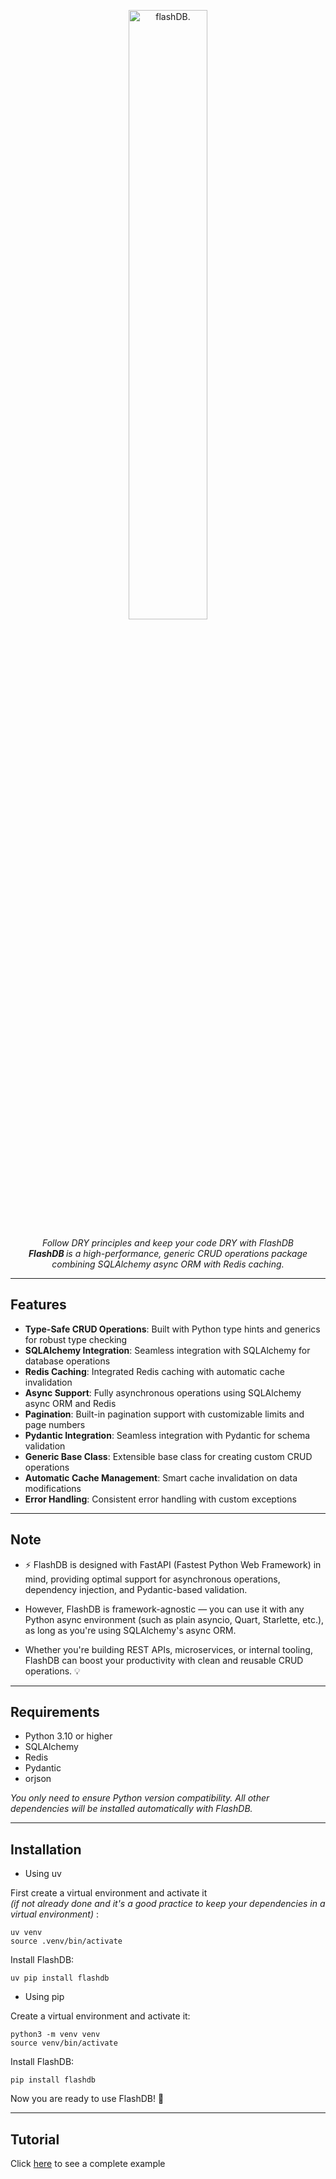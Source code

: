 <p align="center">
  <a href="https://github.com/biisal/flashdb">
    <img src="https://github.com/biisal/flashdb/blob/main/docs/assets/flashdb.png?raw=true" alt="flashDB." width="50%" height="auto">
  </a>
</p>

<p align="center">
<i>Follow DRY principles and keep your code DRY with FlashDB</i>
<br>
<i> <span style="font-weight: bold;">FlashDB </span> is a high-performance, generic CRUD operations package combining SQLAlchemy async ORM with Redis caching.</i>
</p>

---

## Features
- **Type-Safe CRUD Operations**: Built with Python type hints and generics for robust type checking
- **SQLAlchemy Integration**: Seamless integration with SQLAlchemy for database operations
- **Redis Caching**: Integrated Redis caching with automatic cache invalidation
- **Async Support**: Fully asynchronous operations using SQLAlchemy async ORM and Redis
- **Pagination**: Built-in pagination support with customizable limits and page numbers
- **Pydantic Integration**: Seamless integration with Pydantic for schema validation
- **Generic Base Class**: Extensible base class for creating custom CRUD operations
- **Automatic Cache Management**: Smart cache invalidation on data modifications
- **Error Handling**: Consistent error handling with custom exceptions

---
## Note 
- ⚡ FlashDB is designed with FastAPI (Fastest Python Web Framework) in mind, providing optimal support for asynchronous operations, dependency injection, and Pydantic-based validation.

- However, FlashDB is framework-agnostic — you can use it with any Python async environment (such as plain asyncio, Quart, Starlette, etc.), as long as you're using SQLAlchemy's async ORM.

- Whether you're building REST APIs, microservices, or internal tooling, FlashDB can boost your productivity with clean and reusable CRUD operations. 💡

---
## Requirements

- Python 3.10 or higher
- SQLAlchemy
- Redis
- Pydantic
- orjson

*You only need to ensure Python version compatibility. All other dependencies will be installed automatically with FlashDB.*

---

## Installation

 - Using uv

First create a virtual environment and activate it<br> 
<i> (if not already done and it's a good practice to keep your dependencies in a virtual environment) </i> :
    
```console
uv venv
source .venv/bin/activate 
```

Install FlashDB:
```console
uv pip install flashdb
```


 - Using pip

Create a virtual environment and activate it:

    
```console
python3 -m venv venv
source venv/bin/activate
```
Install FlashDB:

```console
pip install flashdb
```
Now you are ready to use FlashDB! 🤩

---


## Tutorial

Click [here](https://biisal.github.io/flashdb/tutorial) to see a complete example

